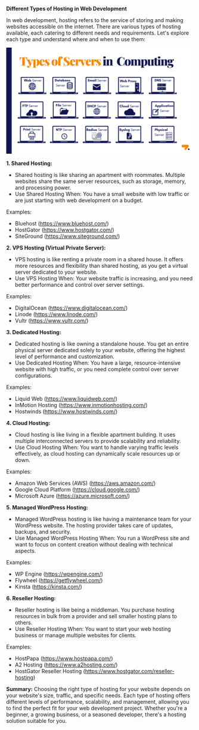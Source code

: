 **Different Types of Hosting in Web Development**

In web development, hosting refers to the service of storing and making websites accessible on the internet. There are various types of hosting available, each catering to different needs and requirements. Let's explore each type and understand where and when to use them:

![URL](../Assets/types-of-servers.png) 

**1. Shared Hosting:**
- Shared hosting is like sharing an apartment with roommates. Multiple websites share the same server resources, such as storage, memory, and processing power.
- Use Shared Hosting When: You have a small website with low traffic or are just starting with web development on a budget.

Examples:
  - Bluehost (https://www.bluehost.com/)
  - HostGator (https://www.hostgator.com/)
  - SiteGround (https://www.siteground.com/)

**2. VPS Hosting (Virtual Private Server):**
- VPS hosting is like renting a private room in a shared house. It offers more resources and flexibility than shared hosting, as you get a virtual server dedicated to your website.
- Use VPS Hosting When: Your website traffic is increasing, and you need better performance and control over server settings.

Examples:
  - DigitalOcean (https://www.digitalocean.com/)
  - Linode (https://www.linode.com/)
  - Vultr (https://www.vultr.com/)

**3. Dedicated Hosting:**
- Dedicated hosting is like owning a standalone house. You get an entire physical server dedicated solely to your website, offering the highest level of performance and customization.
- Use Dedicated Hosting When: You have a large, resource-intensive website with high traffic, or you need complete control over server configurations.

Examples:
  - Liquid Web (https://www.liquidweb.com/)
  - InMotion Hosting (https://www.inmotionhosting.com/)
  - Hostwinds (https://www.hostwinds.com/)

**4. Cloud Hosting:**
- Cloud hosting is like living in a flexible apartment building. It uses multiple interconnected servers to provide scalability and reliability.
- Use Cloud Hosting When: You want to handle varying traffic levels effectively, as cloud hosting can dynamically scale resources up or down.

Examples:
  - Amazon Web Services (AWS) (https://aws.amazon.com/)
  - Google Cloud Platform (https://cloud.google.com/)
  - Microsoft Azure (https://azure.microsoft.com/)

**5. Managed WordPress Hosting:**
- Managed WordPress hosting is like having a maintenance team for your WordPress website. The hosting provider takes care of updates, backups, and security.
- Use Managed WordPress Hosting When: You run a WordPress site and want to focus on content creation without dealing with technical aspects.

Examples:
  - WP Engine (https://wpengine.com/)
  - Flywheel (https://getflywheel.com/)
  - Kinsta (https://kinsta.com/)

**6. Reseller Hosting:**
- Reseller hosting is like being a middleman. You purchase hosting resources in bulk from a provider and sell smaller hosting plans to others.
- Use Reseller Hosting When: You want to start your web hosting business or manage multiple websites for clients.

Examples:
  - HostPapa (https://www.hostpapa.com/)
  - A2 Hosting (https://www.a2hosting.com/)
  - HostGator Reseller Hosting (https://www.hostgator.com/reseller-hosting)

**Summary:**
Choosing the right type of hosting for your website depends on your website's size, traffic, and specific needs. Each type of hosting offers different levels of performance, scalability, and management, allowing you to find the perfect fit for your web development project. Whether you're a beginner, a growing business, or a seasoned developer, there's a hosting solution suitable for you.
